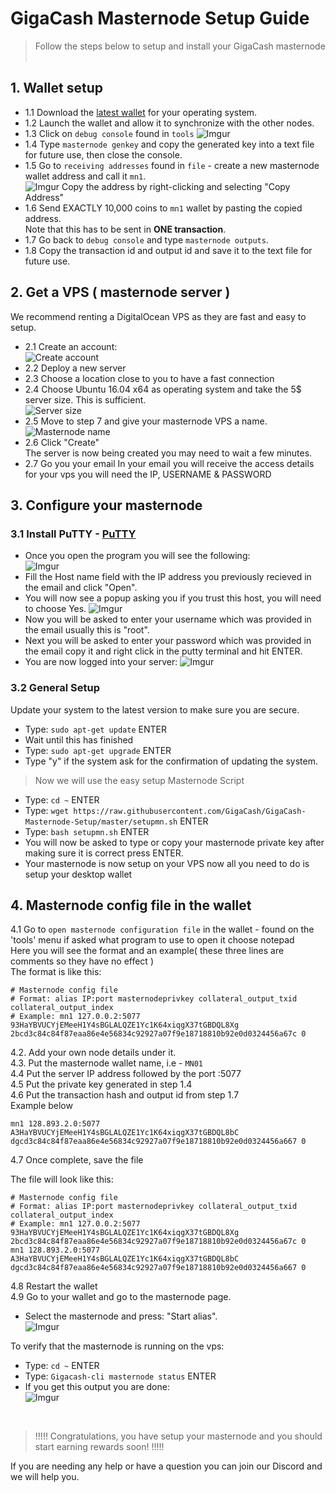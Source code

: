 # GigaCash Masternode Setup Guide

> Follow the steps below to setup and install your GigaCash masternode<br><br>

## 1. Wallet setup
* 1.1 Download the [latest wallet](https://github.com/GigaCash/GigaCash/releases) for your operating system.<br>
* 1.2 Launch the wallet and allow it to synchronize with the other nodes.<br />
* 1.3 Click on `debug console` found in `tools`
![Imgur](https://i.gyazo.com/2b22c2a6f2f050f84357989ee67bb88a.png)
* 1.4 Type `masternode genkey` and copy the generated key into a text file for future use, then close the console.<br />
* 1.5 Go to `receiving addresses` found in `file` - create a new masternode wallet address and call it `mn1`. <br />
![Imgur](https://i.gyazo.com/8a4ef87618bcb7c8e61f8cebb5c22dad.png)
Copy the address by right-clicking and selecting "Copy Address"<br>
* 1.6 Send EXACTLY 10,000 coins to `mn1` wallet by pasting the copied address.<br>
Note that this has to be sent in **ONE transaction**. <br />
* 1.7 Go back to `debug console` and type `masternode outputs`. <br />
* 1.8 Copy the transaction id and output id and save it to the text file for future use.

## 2. Get a VPS ( masternode server )
We recommend renting a DigitalOcean VPS as they are fast and easy to setup.

* 2.1 Create an account:<br>
![Create account](https://i.gyazo.com/5615c4d87bcc1df2c4de7446f8bd671b.png)<br>
* 2.2 Deploy a new server
* 2.3 Choose a location close to you to have a fast connection
* 2.4 Choose Ubuntu 16.04  x64 as operating system and take the 5$ server size. This is sufficient.<br>
![Server size](https://i.gyazo.com/4c26198fe7b80283917f24afd5b70d49.png)<br>
* 2.5 Move to step 7 and give your masternode VPS a name.<br>
![Masternode name](https://i.gyazo.com/f57ea7b2bd7e7acf555d1ce412a91e7e.png)<br>
* 2.6 Click "Create"<br>
The server is now being created you may need to wait a few minutes.
* 2.7 Go you your email
In your email you will receive the access details for your vps you will need the IP, USERNAME & PASSWORD

## 3. Configure your masternode

### 3.1 Install PuTTY - [PuTTY](https://www.chiark.greenend.org.uk/~sgtatham/putty/latest.html)
* Once you open the program you will see the following:<br>
![Imgur](https://i.imgur.com/X1k9vXi.png)<br>
* Fill the Host name field with the IP address you previously recieved in the email and click "Open".<br>
* You will now see a popup asking you if you trust this host, you will need to choose Yes.
![Imgur](https://i.imgur.com/Y2iEDj8.png)<br>
* Now you will be asked to enter your username which was provided in the email usually this is "root".
* Next you will be asked to enter your password which was provided in the email copy it and right click in the putty terminal and hit ENTER.
* You are now logged into your server:
![Imgur](https://i.gyazo.com/fafb3a79f1e174a049973964255746a9.png)<br>
### 3.2 General Setup
Update your system to the latest version to make sure you are secure.
* Type: `sudo apt-get update`  ENTER
* Wait until this has finished
* Type: `sudo apt-get upgrade` ENTER
* Type "y" if the system ask for the confirmation of updating the system.

> Now we will use the easy setup Masternode Script<br>

* Type: `cd ~`  ENTER
* Type: `wget https://raw.githubusercontent.com/GigaCash/GigaCash-Masternode-Setup/master/setupmn.sh` ENTER
* Type: `bash setupmn.sh` ENTER
* You will now be asked to type or copy your masternode private key after making sure it is correct press ENTER.
* Your masternode is now setup on your VPS now all you need to do is setup your desktop wallet

## 4. Masternode config file in the wallet

4.1 Go to `open masternode configuration file` in the wallet - found on the 'tools' menu if asked what program to use to open it choose notepad <br />
   Here you will see the format and an example( these three lines are comments so they have no effect ) <br />
The format is like this:

```
# Masternode config file
# Format: alias IP:port masternodeprivkey collateral_output_txid collateral_output_index
# Example: mn1 127.0.0.2:5077 93HaYBVUCYjEMeeH1Y4sBGLALQZE1Yc1K64xiqgX37tGBDQL8Xg 2bcd3c84c84f87eaa86e4e56834c92927a07f9e18718810b92e0d0324456a67c 0
```

4.2. Add your own node details under it. <br />
4.3. Put the masternode wallet name, i.e - `MN01` <br />
4.4 Put the server IP address followed by the port :5077 <br />
4.5 Put the private key generated in step 1.4 <br />
4.6 Put the transaction hash and output id from step 1.7 <br />
Example below

```
mn1 128.893.2.0:5077 A3HaYBVUCYjEMeeH1Y4sBGLALQZE1Yc1K64xiqgX37tGBDQL8bC dgcd3c84c84f87eaa86e4e56834c92927a07f9e18718810b92e0d0324456a667 0
```

4.7 Once complete, save the file <br />

The file will look like this:
```
# Masternode config file
# Format: alias IP:port masternodeprivkey collateral_output_txid collateral_output_index
# Example: mn1 127.0.0.2:5077 93HaYBVUCYjEMeeH1Y4sBGLALQZE1Yc1K64xiqgX37tGBDQL8Xg 2bcd3c84c84f87eaa86e4e56834c92927a07f9e18718810b92e0d0324456a67c 0
mn1 128.893.2.0:5077 A3HaYBVUCYjEMeeH1Y4sBGLALQZE1Yc1K64xiqgX37tGBDQL8bC dgcd3c84c84f87eaa86e4e56834c92927a07f9e18718810b92e0d0324456a667 0
```
4.8 Restart the wallet<br>
4.9 Go to your wallet and go to the masternode page.<br>
* Select the masternode and press: "Start alias".<br>
![Imgur](https://i.gyazo.com/9c4dc372ec9882122bffd6286b380bd6.png)<br>

To verify that the masternode is running on the vps:
* Type: `cd ~`  ENTER
* Type: `Gigacash-cli masternode status`  ENTER
* If you get this output you are done:<br>
![Imgur](https://i.imgur.com/tWVgO2O.png)

<br>

>!!!!! Congratulations, you have setup your masternode and you should start earning rewards soon! !!!!!<br>

If you are needing any help or have a question you can join our Discord and we will help you.
